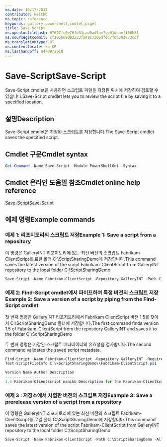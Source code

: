 ```yaml
---
ms.date: 10/17/2017
contributor: keithb
ms.topic: reference
keywords: gallery,powershell,cmdlet,psget
title: Save-Script
ms.openlocfilehash: 67697fc0e70fb31cad9ad5ae7ce01debef160b81
ms.sourcegitcommit: cf195b090b3223fa4917206dfec7f0b603873cdf
ms.translationtype: HT
ms.contentlocale: ko-KR
ms.lasthandoff: 04/09/2018
---
```

# <a name="save-script"></a><span data-ttu-id="05d8b-103">Save-Script</span><span class="sxs-lookup"><span data-stu-id="05d8b-103">Save-Script</span></span>

<span data-ttu-id="05d8b-104">Save-Script cmdlet을 사용하면 스크립트 파일을 지정된 위치에 저장하여 검토할 수 있습니다.</span><span class="sxs-lookup"><span data-stu-id="05d8b-104">Save-Script cmdlet lets you to review the script file by saving it to a specified location.</span></span>

## <a name="description"></a><span data-ttu-id="05d8b-105">설명</span><span class="sxs-lookup"><span data-stu-id="05d8b-105">Description</span></span>

<span data-ttu-id="05d8b-106">Save-Script cmdlet은 지정된 스크립트를 저장합니다.</span><span class="sxs-lookup"><span data-stu-id="05d8b-106">The Save-Script cmdlet saves the specified script.</span></span>

## <a name="cmdlet-syntax"></a><span data-ttu-id="05d8b-107">Cmdlet 구문</span><span class="sxs-lookup"><span data-stu-id="05d8b-107">Cmdlet syntax</span></span>

```powershell
Get-Command -Name Save-Script -Module PowerShellGet -Syntax
```
## <a name="cmdlet-online-help-reference"></a><span data-ttu-id="05d8b-108">Cmdlet 온라인 도움말 참조</span><span class="sxs-lookup"><span data-stu-id="05d8b-108">Cmdlet online help reference</span></span>

[<span data-ttu-id="05d8b-109">Save-Script</span><span class="sxs-lookup"><span data-stu-id="05d8b-109">Save-Script</span></span>](http://go.microsoft.com/fwlink/?LinkId=619786)

## <a name="example-commands"></a><span data-ttu-id="05d8b-110">예제 명령</span><span class="sxs-lookup"><span data-stu-id="05d8b-110">Example commands</span></span>

### <a name="example-1-save-a-script-from-a-repository"></a><span data-ttu-id="05d8b-111">예제 1: 리포지토리의 스크립트 저장</span><span class="sxs-lookup"><span data-stu-id="05d8b-111">Example 1: Save a script from a repository</span></span>
<span data-ttu-id="05d8b-112">이 명령은 GalleryINT 리포지토리에 있는 최신 버전의 스크립트 Fabrikam-ClientScript를 로컬 폴더 C:\ScriptSharingDemo에 저장합니다.</span><span class="sxs-lookup"><span data-stu-id="05d8b-112">This command saves the latest version of the script Fabrikam-ClientScript from GalleryINT repository to the local folder C:\ScriptSharingDemo</span></span>

```powershell
Save-Script -Name Fabrikam-ClientScript -Repository GalleryINT -Path C:\ScriptSharingDemo
```

### <a name="example-2-save-a-version-of-a-script-by-piping-from-the-find-script-cmdlet"></a><span data-ttu-id="05d8b-113">예제 2: Find-Script cmdlet에서 파이프하여 특정 버전의 스크립트 저장</span><span class="sxs-lookup"><span data-stu-id="05d8b-113">Example 2: Save a version of a script by piping from the Find-Script cmdlet</span></span>

<span data-ttu-id="05d8b-114">첫 번째 명령은 GalleryINT 리포지토리에서 Fabrikam ClientScript 버전 1.5를 찾아서 C:\ScriptSharingDemo 폴더에 저장합니다.</span><span class="sxs-lookup"><span data-stu-id="05d8b-114">The first command finds version 1.5 of Fabrikam-ClientScript from the repository GalleryINT and saves it to the folder C:\ScriptSharingDemo</span></span>

<span data-ttu-id="05d8b-115">두 번째 명령은 저장된 스크립트 메타데이터의 유효성을 검사합니다.</span><span class="sxs-lookup"><span data-stu-id="05d8b-115">The second command validates the saved script metadata.</span></span>

```powershell
Find-Script -Name Fabrikam-ClientScript -Repository GalleryINT -RequiredVersion 1.5 | Save-Script -Path C:\\ScriptSharingDemo
Test-ScriptFileInfo C:\\ScriptSharingDemo\\Fabrikam-ClientScript.ps1

Version Name Author Description
------- ---- ------ -----------
1.5 Fabrikam-ClientScript manikb Description for the Fabrikam-ClientScript script
```

### <a name="example-3-save-a-prerelease-version-of-a-script-from-a-repository"></a><span data-ttu-id="05d8b-116">예제 3 : 저장소에서 시험판 버전의 스크립트 저장</span><span class="sxs-lookup"><span data-stu-id="05d8b-116">Example 3: Save a prerelease version of a script from a repository</span></span>
<span data-ttu-id="05d8b-117">이 명령은 GalleryINT 리포지토리에 있는 최신 버전의 스크립트 Fabrikam-ClientScript를 로컬 폴더 C:\ScriptSharingDemo에 저장합니다.</span><span class="sxs-lookup"><span data-stu-id="05d8b-117">This command saves the latest version of the script Fabrikam-ClientScript from GalleryINT repository to the local folder C:\ScriptSharingDemo</span></span>

```powershell
Save-Script -Name Fabrikam-ClientScript -Path C:\ScriptSharingDemo -AllowPrerelease
```
